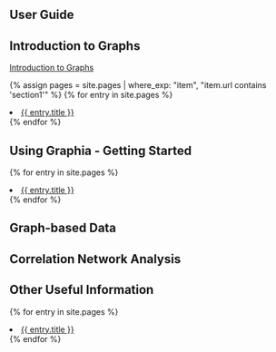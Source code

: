 ## User Guide

## Introduction to Graphs

[Introduction to Graphs]({{site.url}}/guide/graph_introduction.html)

{% assign pages = site.pages | where_exp: "item", "item.url contains 'section1'" %}
{% for entry in site.pages %}
  <li>
    <a href="{{ entry.url }}">{{ entry.title }}</a>
  </li>
{% endfor %}

## Using Graphia - Getting Started

{% for entry in site.pages %}
  <li>
    <a href="{{ entry.url }}">{{ entry.title }}</a>
  </li>
{% endfor %}

## Graph-based Data
## Correlation Network Analysis
## Other Useful Information

{% for entry in site.pages %}
  <li>
    <a href="{{ entry.url }}">{{ entry.title }}</a>
  </li>
{% endfor %}
</ul>
